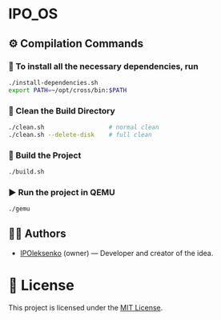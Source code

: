 # IPO_OS

## ⚙️ Compilation Commands

### 🪩 To install all the necessary dependencies, run
```bash
./install-dependencies.sh
export PATH=~/opt/cross/bin:$PATH
```

### 🧹 Clean the Build Directory
```bash
./clean.sh                  # normal clean
./clean.sh --delete-disk    # full clean

```

### 🔧 Build the Project
```bash
./build.sh
```

### ▶️ Run the project in QEMU
```bash
./gemu
```

## 🧑‍💻 Authors

- [IPOleksenko](https://github.com/IPOleksenko) (owner) — Developer and creator of the idea.


# 📜 License

This project is licensed under the [MIT License][license].

[license]: ./LICENSE

